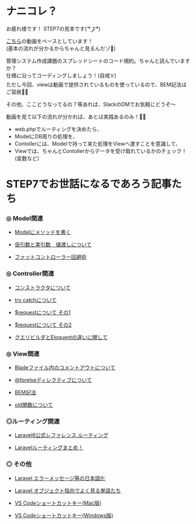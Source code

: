  # ナニコレ？
 お疲れ様です！
 STEP7の見本です( ͡° ͜ʖ ͡°)
 
 [こちら](https://youtu.be/cO9Kfh3lypg)の動画をベースとしています！  
 (基本の流れが分かるからちゃんと見るんだゾ:eyes:)
 
 管理システム作成課題のスプレッドシートのコード規約。ちゃんと読んでいますか？  
 仕様に沿ってコーディングしましょう！(自戒:skull_and_crossbones:)  
 ただし今回、viewは動画で提供されているものを使っているので、BEM記法はご容赦:bowing_man:  

 その他、ここどうなってるの？等あれば、SlackのDMでお気軽にどうぞ〜  
 
 動画を見て以下の流れが分かれば、あとは実践あるのみ！:technologist:  
 - web.phpでルーティングを決めたら、  
 - ModelにDB周りの処理を、  
 - Contollerには、Modelで持って来た処理をViewへ渡すことを意識して、  
 - Viewでは、ちゃんとContollerからデータを受け取れているかのチェック！(変数など)  


 # STEP7でお世話になるであろう記事たち

 ### ◎ Model関連
 
 - [Modelにメソッドを書く](https://laraweb.net/practice/4865/)

 - [仮引数と実引数　値渡しについて](https://www.sejuku.net/blog/23615)

 - [ファットコントローラー回避術](https://www.kamome-susume.com/laravel-fatcontroler/)


 ### ◎ Controller関連

 - [コンストラクタについて](https://laraweb.net/surrounding/1472/)

 - [try catchについて](https://qiita.com/Chelsea/items/59436cfda149a6ac6c91)

 - [$requestについて その1](https://prograshi.com/framework/laravel/request-method-injection/)
 
 - [$requestについて その2](https://nebikatsu.com/6784.html/)

 - [クエリビルダとEloquentの違いに関して](https://biz.addisteria.com/query_builder/)


 ### ◎ View関連
 
 - [Bladeファイル内のコメントアウトについて](https://buralog.jp/laravel-blade-template-file-comments/)

 - [@forelseディレクティブについて](https://qiita.com/Masahiro111/items/008a6db75e98ea17f398)

 - [BEM記法](https://qiita.com/takahirocook/items/01fd723b934e3b38cbbc)

 - [old関数について](https://www.kamome-susume.com/laravel-old/)


 ### ◎ルーティング関連

 - [Laravel6公式レファレンス ルーティング](https://readouble.com/laravel/6.x/ja/routing.html)

 - [Laravelルーティングまとめ！](https://codelikes.com/laravel-routing-summary/)


 ### ◎ その他

 - [Laravel エラーメッセージ等の日本語化](https://into-the-program.com/laravel-message-translation-japanese/)

 - [Laravel オブジェクト指向でよく見る単語たち](https://qiita.com/miriwo/items/974adcee45f699553cd4)

 - [VS Codeショートカットキー(Mac版)](https://qiita.com/naru0504/items/99495c4482cd158ddca8)

 - [VS Codeショートカットキー(Windows版)](https://qiita.com/TakahiRoyte/items/cdab6fca64da386a690b)

